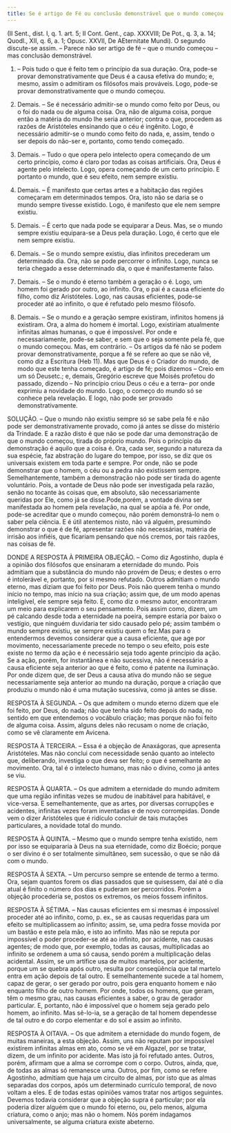 ```yaml
---
title: Se é artigo de Fé ou conclusão demonstrável que o mundo começou
---
```


(II Sent., dist. I, q. 1. art. 5; II Cont. Gent., cap. XXXVIII; De Pot., q. 3, a. 14; Quodl., XII, q. 6, a. 1; Opusc. XXVII, De AEternitate Mundi).
  O segundo discute-se assim. – Parece não ser artigo de fé – que o mundo começou – mas conclusão demonstrável.  

1. – Pois tudo o que é feito tem o princípio da sua duração. Ora, pode-se provar demonstrativamente que Deus é a causa efetiva do mundo; e, mesmo, assim o admitiram os filósofos mais prováveis. Logo, pode-se provar demonstrativamente que o mundo começou.  

2. Demais. – Se é necessário admitir-se o mundo como feito por Deus, ou o foi do nada ou de alguma coisa. Ora, não de alguma coisa, porque então a matéria do mundo lhe seria anterior; contra o que, procedem as razões de Aristóteles ensinando que o céu é ingênito. Logo, é necessário admitir-se o mundo como feito do nada, e, assim, tendo o ser depois do não-ser e, portanto, como tendo começado.  

3. Demais. – Tudo o que opera pelo intelecto opera começando de um certo princípio, como é claro por todas as coisas artificiais. Ora, Deus é agente pelo intelecto. Logo, opera começando de um certo princípio. E portanto o mundo, que é seu efeito, nem sempre existiu.  

4. Demais. – É manifesto que certas artes e a habitação das regiões começaram em determinados tempos. Ora, isto não se daria se o mundo sempre tivesse existido. Logo, é manifesto que ele nem sempre existiu.  

5. Demais. – É certo que nada pode se equiparar a Deus. Mas, se o mundo sempre existiu equipara-se a Deus pela duração. Logo, é certo que ele nem sempre existiu.  

6. Demais. – Se o mundo sempre existiu, dias infinitos precederam um determinado dia. Ora, não se pode percorrer o infinito. Logo, nunca se teria chegado a esse determinado dia, o que é manifestamente falso. 

7. Demais. – Se o mundo é eterno também a geração o é. Logo, um homem foi gerado por outro, ao infinito. Ora, o pai é a causa eficiente do filho, como diz Aristóteles. Logo, nas causas eficientes, pode-se proceder até ao infinito, o que é refutado pelo mesmo filósofo.  

8. Demais. – Se o mundo e a geração sempre existiram, infinitos homens já existiram. Ora, a alma do homem é imortal. Logo, existiriam atualmente infinitas almas humanas, o que é impossível. Por onde e necessariamente, pode-se saber, e sem que o seja somente pela fé, que o mundo começou.  Mas, em contrário. – Os artigos da fé não se podem provar demonstrativamente, porque a fé se refere ao que se não vê, como diz a Escritura (Heb 11). Mas que Deus é o Criador do mundo, de modo que este tenha começado, é artigo de fé; pois dizemos – Creio em um só Deusetc.; e, demais, Gregório escreve que Moisés profetou do passado, dizendo – No princípio criou Deus o céu e a terra– por onde exprimiu a novidade do mundo. Logo, o começo do mundo só se conhece pela revelação. E logo, não pode ser provado demonstrativamente.  

SOLUÇÃO. – Que o mundo não existiu sempre só se sabe pela fé e não pode ser demonstrativamente provado, como já antes se disse do mistério da Trindade. E a razão disto é que não se pode dar uma demonstração de que o mundo começou, tirada do próprio mundo. Pois o princípio da demonstração é aquilo que a coisa é. Ora, cada ser, segundo a natureza da sua espécie, faz abstração do lugare do tempoe, por isso, se diz que os universais existem em toda parte e sempre. Por onde, não se pode demonstrar que o homem, o céu ou a pedra não existissem sempre. Semelhantemente, também a demonstração não pode ser tirada do agente voluntário. Pois, a vontade de Deus não pode ser investigada pela razão, senão no tocante às coisas que, em absoluto, são necessariamente queridas por Ele, como já se disse.Pode,porém, a vontade divina ser manifestada ao homem pela revelação, na qual se apóia a fé. Por onde, pode-se acreditar que o mundo começou, não porém demonstrá-lo nem o saber pela ciência. E é útil atentemos nisto, não vá alguém, presumindo demonstrar o que é de fé, apresentar razões não necessárias, matéria de irrisão aos infiéis, que ficariam pensando que nós cremos, por tais razões, nas coisas de fé.  

DONDE A RESPOSTA À PRIMEIRA OBJEÇÃO. – Como diz Agostinho, dupla é a opinião dos filósofos que ensinaram a eternidade do mundo. Pois admitiam que a substância do mundo não provém de Deus; e destes o erro é intolerável e, portanto, por si mesmo refutado. Outros admitiam o mundo eterno, mas diziam que foi feito por Deus. Pois não querem tenha o mundo início no tempo, mas início na sua criação; assim que, de um modo apenas inteligível, ele sempre seja feito. E, como diz o mesmo autor, encontraram um meio para explicarem o seu pensamento. Pois assim como, dizem, um pé calcando desde toda a eternidade na poeira, sempre estaria por baixo o vestígio, que ninguém duvidaria ter sido causado pelo pé; assim também o mundo sempre existiu, se sempre existiu quem o fez.Mas para o entendermos devemos considerar que a causa eficiente, que age por movimento, necessariamente precede no tempo o seu efeito, pois este existe no termo da ação e é necessário seja todo agente princípio da ação. Se a ação, porém, for instantânea e não sucessiva, não é necessário a causa eficiente seja anterior ao que é feito, como é patente na iluminação. Por onde dizem que, de ser Deus a causa ativa do mundo não se segue necessariamente seja anterior ao mundo na duração, porque a criação que produziu o mundo não é uma mutação sucessiva, como já antes se disse.  

RESPOSTA À SEGUNDA. – Os que admitem o mundo eterno dizem que ele foi feito, por Deus, do nada; não que tenha sido feito depois do nada, no sentido em que entendemos o vocábulo criação; mas porque não foi feito de alguma coisa. Assim, alguns deles não recusam o nome de criação, como se vê claramente em Avicena. 

RESPOSTA À TERCEIRA. – Essa é a objeção de Anaxágoras, que apresenta Aristóteles. Mas não conclui com necessidade senão quanto ao intelecto que, deliberando, investiga o que deva ser feito; o que é semelhante ao movimento. Ora, tal é o intelecto humano, mas não o divino, como já antes se viu.  

RESPOSTA À QUARTA. – Os que admitem a eternidade do mundo admitem que uma região infinitas vezes se mudou de inabitável para habitável, e vice-versa. E semelhantemente, que as artes, por diversas corrupções e acidentes, infinitas vezes foram inventadas e de novo corrompidas. Donde vem o dizer Aristóteles que é ridículo concluir de tais mutações particulares, a novidade total do mundo.  

RESPOSTA À QUINTA. – Mesmo que o mundo sempre tenha existido, nem por isso se equipararia à Deus na sua eternidade, como diz Boécio; porque o ser divino é o ser totalmente simultâneo, sem sucessão, o que se não dá com o mundo.  

RESPOSTA À SEXTA. – Um percurso sempre se entende de termo a termo. Ora, sejam quantos forem os dias passados que se quisessem, daí até o dia atual é finito o número dos dias e puderam ser percorridos. Porém a objeção procederia se, postos os extremos, os meios fossem infinitos.  

RESPOSTA À SÉTIMA. – Nas causas eficientes em si mesmas é impossível proceder até ao infinito, como, p. ex., se as causas requeridas para um efeito se multiplicassem ao infinito; assim, se, uma pedra fosse movida por um bastão e este pela mão, e isto ao infinito. Mas não se reputa por impossível o poder proceder-se até ao infinito, por acidente, nas causas agentes; de modo que, por exemplo, todas as causas, multiplicadas ao infinito se ordenem a uma só causa, sendo porém a multiplicação delas acidental. Assim, se um artífice usa de muitos martelos, por acidente, porque um se quebra após outro, resulta por conseqüência que tal martelo entra em ação depois de tal outro. E semelhantemente sucede a tal homem, capaz de gerar, o ser gerado por outro, pois gera enquanto homem e não enquanto filho de outro homem. Por onde, todos os homens, que geram, têm o mesmo grau, nas causas eficientes a saber, o grau de gerador particular. E, portanto, não é impossível que o homem seja gerado pelo homem, ao infinito. Mas sê-lo-ia, se a geração de tal homem dependesse de tal outro e do corpo elementar e do sol e assim ao infinito.  

RESPOSTA À OITAVA. – Os que admitem a eternidade do mundo fogem, de muitas maneiras, a esta objeção. Assim, uns não reputam por impossível existirem infinitas almas em ato, como se vê em Algazel, por se tratar, dizem, de um infinito por acidente. Mas isto já foi refutado antes. Outros, porém, afirmam que a alma se corrompe com o corpo. Outros, ainda, que, de todas as almas só remanesce uma. Outros, por fim, como se refere Agostinho, admitiam que haja um circuito de almas, por isto que as almas separadas dos corpos, após um determinado currículo temporal, de novo voltam a eles. E de todas estas opiniões vamos tratar nos artigos seguintes. Devemos todavia considerar que a objeção supra é particular; por ela poderia dizer alguém que o mundo foi eterno, ou, pelo menos, alguma criatura, como o anjo; mas não o homem. Nós porém indagamos universalmente, se alguma criatura existe abeterno.